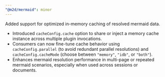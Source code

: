 ```yaml
---
"@m2d/mermaid": minor
---
```


Added support for optimized in-memory caching of resolved mermaid data.

- Introduced `cacheConfig.cache` option to share or inject a memory cache instance across multiple plugin invocations.
- Consumers can now fine-tune cache behavior using `cacheConfig.parallel` (to avoid redundant parallel resolutions) and `cacheConfig.cacheMode` (choose between `"memory"`, `"idb"`, or `"both"`).
- Enhances mermaid resolution performance in multi-page or repeated mermaid scenarios, especially when used across sessions or documents.
